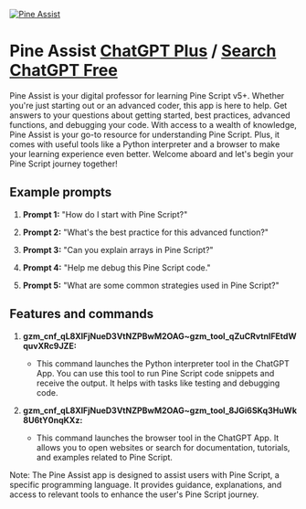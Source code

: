 
[![Pine Assist](https://files.oaiusercontent.com/file-WAekQ0VK0guG1nDxqw7WxmoY?se=2123-10-16T03%3A15%3A32Z&sp=r&sv=2021-08-06&sr=b&rscc=max-age%3D31536000%2C%20immutable&rscd=attachment%3B%20filename%3Da9804550-da0f-402b-b222-e61496c4d402.png&sig=EoIJywNv2Z3FRo83WH%2BrqWMm75%2BIbPKqH6WF2H9eGwI%3D)](https://chat.openai.com/g/g-J5AU7p5hM-pine-assist)

# Pine Assist [ChatGPT Plus](https://chat.openai.com/g/g-J5AU7p5hM-pine-assist) / [Search ChatGPT Free](https://gptcall.net/index.html#/?search=Pine%20Assist)

Pine Assist is your digital professor for learning Pine Script v5+. Whether you're just starting out or an advanced coder, this app is here to help. Get answers to your questions about getting started, best practices, advanced functions, and debugging your code. With access to a wealth of knowledge, Pine Assist is your go-to resource for understanding Pine Script. Plus, it comes with useful tools like a Python interpreter and a browser to make your learning experience even better. Welcome aboard and let's begin your Pine Script journey together!

## Example prompts

1. **Prompt 1:** "How do I start with Pine Script?"

2. **Prompt 2:** "What's the best practice for this advanced function?"

3. **Prompt 3:** "Can you explain arrays in Pine Script?"

4. **Prompt 4:** "Help me debug this Pine Script code."

5. **Prompt 5:** "What are some common strategies used in Pine Script?"


## Features and commands

1. **gzm_cnf_qL8XlFjNueD3VtNZPBwM2OAG~gzm_tool_qZuCRvtnIFEtdWquvXRc9JZE:**
   - This command launches the Python interpreter tool in the ChatGPT App. You can use this tool to run Pine Script code snippets and receive the output. It helps with tasks like testing and debugging code.

2. **gzm_cnf_qL8XlFjNueD3VtNZPBwM2OAG~gzm_tool_8JGi6SKq3HuWk8U6tY0nqKXz:**
   - This command launches the browser tool in the ChatGPT App. It allows you to open websites or search for documentation, tutorials, and examples related to Pine Script.

Note: The Pine Assist app is designed to assist users with Pine Script, a specific programming language. It provides guidance, explanations, and access to relevant tools to enhance the user's Pine Script journey.


